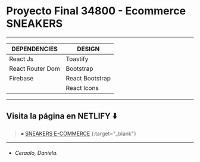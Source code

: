 # Proyecto Final 34800 - Ecommerce SNEAKERS

------------

|  DEPENDENCIES  | DESIGN  |
| ------------ | ------------ |
| React Js | Toastify |
| React Router Dom  | Bootstrap |
| Firebase | React Bootstrap |
|   | React Icons |

------------

## Visita la página en NETLIFY ⬇️

> ⏺  [SNEAKERS E-COMMERCE](https://ecommerce-c-sneakersc.netlify.app/ "SNEAKERS E-COMMERCE") {:target="_blank"} 


------------

* ###### Ceraolo, Daniela.

